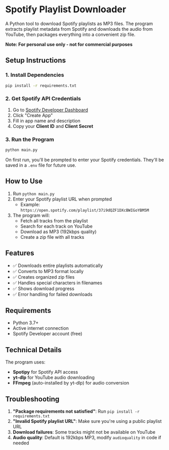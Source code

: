 # Spotify Playlist Downloader

A Python tool to download Spotify playlists as MP3 files. The program extracts playlist metadata from Spotify and downloads the audio from YouTube, then packages everything into a convenient zip file.

**Note: For personal use only - not for commercial purposes**

## Setup Instructions

### 1. Install Dependencies
```bash
pip install -r requirements.txt
```

### 2. Get Spotify API Credentials
1. Go to [Spotify Developer Dashboard](https://developer.spotify.com/dashboard)
2. Click "Create App"
3. Fill in app name and description
4. Copy your **Client ID** and **Client Secret**

### 3. Run the Program
```bash
python main.py
```

On first run, you'll be prompted to enter your Spotify credentials. They'll be saved in a `.env` file for future use.

## How to Use

1. Run `python main.py`
2. Enter your Spotify playlist URL when prompted
   - Example: `https://open.spotify.com/playlist/37i9dQZF1DXcBWIGoYBM5M`
3. The program will:
   - Fetch all tracks from the playlist
   - Search for each track on YouTube
   - Download as MP3 (192kbps quality)
   - Create a zip file with all tracks

## Features

- ✅ Downloads entire playlists automatically
- ✅ Converts to MP3 format locally
- ✅ Creates organized zip files
- ✅ Handles special characters in filenames
- ✅ Shows download progress
- ✅ Error handling for failed downloads

## Requirements

- Python 3.7+
- Active internet connection
- Spotify Developer account (free)

## Technical Details

The program uses:
- **Spotipy** for Spotify API access
- **yt-dlp** for YouTube audio downloading
- **FFmpeg** (auto-installed by yt-dlp) for audio conversion

## Troubleshooting

1. **"Package requirements not satisfied"**: Run `pip install -r requirements.txt`
2. **"Invalid Spotify playlist URL"**: Make sure you're using a public playlist URL
3. **Download failures**: Some tracks might not be available on YouTube
4. **Audio quality**: Default is 192kbps MP3, modify `audioquality` in code if needed
